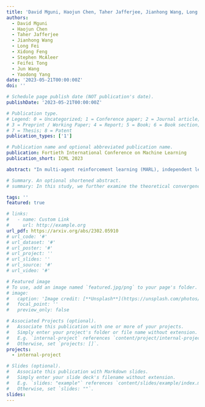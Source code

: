 ```yaml
---
title: 'David Mguni, Haojun Chen, Taher Jafferjee, Jianhong Wang, Long Fei, Xidong Feng, Stephen McAleer, Feifei Tong, Jun Wang, Yaodong Yang'
authors:
  - David Mguni
  - Haojun Chen
  - Taher Jafferjee
  - Jianhong Wang
  - Long Fei
  - Xidong Feng
  - Stephen McAleer
  - Feifei Tong
  - Jun Wang
  - Yaodong Yang
date: '2023-05-21T00:00:00Z'
doi: ''

# Schedule page publish date (NOT publication's date).
publishDate: '2023-05-21T00:00:00Z'

# Publication type.
# Legend: 0 = Uncategorized; 1 = Conference paper; 2 = Journal article;
# 3 = Preprint / Working Paper; 4 = Report; 5 = Book; 6 = Book section;
# 7 = Thesis; 8 = Patent
publication_types: ['1']

# Publication name and optional abbreviated publication name.
publication: Fortieth International Conference on Machine Learning
publication_short: ICML 2023

abstract: "In multi-agent reinforcement learning (MARL), independent learning (IL) often shows remarkable performance and easily scales with the number of agents. Yet, using IL can be inefficient and runs the risk of failing to successfully train, particularly in scenarios that require agents to coordinate their actions. Using centralised learning (CL) enables MARL agents to quickly learn how to coordinate their behaviour but employing CL everywhere is often prohibitively expensive in real-world applications. Besides, using CL in value-based methods often needs strong representational constraints (e.g. individual-global-max condition) that can lead to poor performance if violated. In this paper, we introduce a novel plug & play IL framework named Multi-Agent Network Selection Algorithm (MANSA) which selectively employs CL only at states that require coordination. At its core, MANSA has an additional agent that uses switching controls to quickly learn the best states to activate CL during training, using CL only where necessary and vastly reducing the computational burden of CL. Our theory proves MANSA preserves cooperative MARL convergence properties, boosts IL performance and can optimally make use of a fixed budget on the number CL calls. We show empirically in Level-based Foraging (LBF) and StarCraft Multi-agent Challenge (SMAC) that MANSA achieves fast, superior and more reliable performance while making 40% fewer CL calls in SMAC and using CL at only 1% CL calls in LBF."

# Summary. An optional shortened abstract.
# summary: In this study, we further examine the theoretical convergence rate and sample complexity of such regret minimization-based double oracle methods, utilizing a unified framework called RegretMinimizing Double Oracle.

tags: ''
featured: true

# links:
#   - name: Custom Link
#     url: http://example.org
url_pdf: https://arxiv.org/abs/2302.05910
# url_code: '#'
# url_dataset: '#'
# url_poster: '#'
# url_project: ''
# url_slides: ''
# url_source: '#'
# url_video: '#'

# Featured image
# To use, add an image named `featured.jpg/png` to your page's folder.
# image:
#   caption: 'Image credit: [**Unsplash**](https://unsplash.com/photos/pLCdAaMFLTE)'
#   focal_point: ''
#   preview_only: false

# Associated Projects (optional).
#   Associate this publication with one or more of your projects.
#   Simply enter your project's folder or file name without extension.
#   E.g. `internal-project` references `content/project/internal-project/index.md`.
#   Otherwise, set `projects: []`.
projects:
  - internal-project

# Slides (optional).
#   Associate this publication with Markdown slides.
#   Simply enter your slide deck's filename without extension.
#   E.g. `slides: "example"` references `content/slides/example/index.md`.
#   Otherwise, set `slides: ""`.
slides:
---
```


